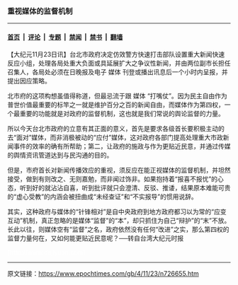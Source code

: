 ### 重视媒体的监督机制

---

#### [首页](../../../..?n726655) &nbsp;|&nbsp; [评论](../../../../../epoch-comment?n726655) &nbsp;|&nbsp; [专题](../../../../../epoch-special?n726655) &nbsp;|&nbsp; [禁闻](../../../../../epoch-news?n726655) &nbsp;|&nbsp; [禁书](../../../../../books?n726655) &nbsp;|&nbsp; [翻墙](https://github.com/gfw-breaker/nogfw/blob/master/README.md?n726655)


<div class="post_content" id="artbody" itemprop="articleBody">
 <!-- article content begin -->
 <p>
  【大纪元11月23日讯】台北市政府决定仿效警方快速打击部队设置重大新闻快速反应小组，处理各局处重大负面或具延展扩大之争议性新闻，并由两位副市长担任召集人，各局处必须在日晚报及电子
  <ok href="https://www.epochtimes.com/gb/tag/%E5%AA%92%E4%BD%93.html">
   媒体
  </ok>
  刊登或播出讯息后一个小时内呈报，并提出因应策略。
 </p>
 <p>
  北市府的这项构想虽值得称道，但最忌流于跟
  <ok href="https://www.epochtimes.com/gb/tag/%E5%AA%92%E4%BD%93.html">
   媒体
  </ok>
  “打嘴仗”。因为民主自由作为普世价值最重要的标竿之一就是维护百分之百的新闻自由，而媒体作为第四权，一个最重要的功能就是对政府的监督机制，这也就是我们常说的舆论监督的力量。
 </p>
 <p>
  所以今天台北市政府的立意有其正面的意义，首先是要求各级首长要积极主动的去“面对”媒体，而非消极被动的“应付”媒体，这对政府各部门提高处理重大市政新闻事件的效率的确有所帮助；第二，让政府的施政与作为更贴近民意，并通过传媒的舆情资讯管道达到与民沟通的目的。
 </p>
 <p>
  但是，市府首长对新闻传播效应的重视，须反应在能正视媒体的监督机制，并坦然接受，做到有则改之、无则嘉勉，而非闻过饰非。如果抱持着“报喜不报忧”的心态，听到好的就沾沾自喜，听到批评就只会澄清、反驳、推诿，结果原本难能可贵的“虚心受教”的内涵会被扭曲成“未经查证”和“不实报导”的惯用说辞。
 </p>
 <p>
  其实，这种政府与媒体的“针锋相对”是自中央政府到地方政府都习以为常的“应变互动”机制，真正忽略的是媒体“监督”的“本”，却只抓住为自己“辩护”的“末”不放。长此以往，则媒体空有“监督”之名，政府依然没有任何“改进”之实，那么第四权的监督力量何在，又如何能更贴近民意呢？──转自台湾大纪元时报
 </p>
 <p>
  <font color="#ffffff">
   (http://www.dajiyuan.com)
  </font>
 </p>
 <!-- article content end -->
 <div id="below_article_ad">
 </div>
</div>


---

原文链接：https://www.epochtimes.com/gb/4/11/23/n726655.htm